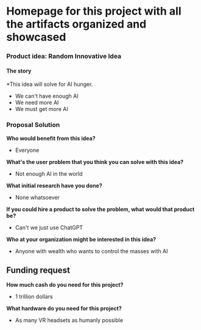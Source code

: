 # Homepage for this project with all the artifacts organized and showcased

### Product idea: Random Innovative Idea

#### The story

*This idea will solve for AI hunger. 

- We can't have enough AI
- We need more AI
- We must get more AI

### Proposal Solution

**Who would benefit from this idea?**

- Everyone

**What's the user problem that you think you can solve with this idea?**

- Not enough AI in the world

**What initial research have you done?** 

- None whatsoever

**If you could hire a product to solve the problem, what would that product be?**

- Can't we just use ChatGPT

**Who at your organization might be interested in this idea?**

- Anyone with wealth who wants to control the masses with AI

## Funding request

**How much cash do you need for this project?**

- 1 trillion dollars

**What hardware do you need for this project?**

- As many VR headsets as humanly possible

